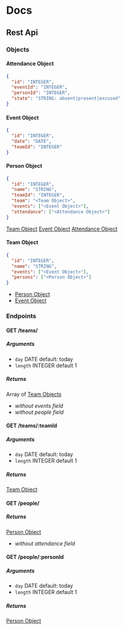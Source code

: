 # Docs

<!-- markdownlint-disable MD024 -->

## Rest Api

### Objects

#### Attendance Object

```json
{
  "id": "INTEGER",
  "eventId": "INTEGER",
  "personId": "INTEGER",
  "state": "STRING: absent|present|excused"
}
```

#### Event Object

```json
{
  "id": "INTEGER",
  "date": "DATE",
  "teamId": "INTEGER"
}
```

#### Person Object

```json
{
  "id": "INTEGER",
  "name": "STRING",
  "teamId": "INTEGER",
  "team": "<Team Object>",
  "events": ["<Event Object>"],
  "attendance": ["<Attendance Object>"]
}
```

[Team Object](#Team%20Object)
[Event Object](#Event%20Object)
[Attendance Object](#Attendance%20Object)

#### Team Object

```json
{
  "id": "INTEGER",
  "name": "STRING",
  "events": ["<Event Object>"],
  "persons": ["<Person Object>"]
}
```

- [Person Object](#Person%20Object)
- [Event Object](Event%20Object)

### Endpoints

#### GET /teams/

##### Arguments

- `day` DATE default: today
- `length` INTEGER default 1

##### Returns

Array of [Team Objects](#Team%20Object)

- _without events field_
- _without people field_

#### GET /teams/:teamId

##### Arguments

- `day` DATE default: today
- `length` INTEGER default 1

##### Returns

[Team Object](#Team%20Object)

#### GET /people/

##### Returns

[Person Object](#Person%20Object)

- _without attendance field_

#### GET /people/:personId

##### Arguments

- `day` DATE default: today
- `length` INTEGER default 1

##### Returns

[Person Object](#Person%20Object)
